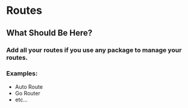 # Routes

## What Should Be Here?

### Add all your routes if you use any package to manage your routes. 
### Examples: 
<p></p>

- Auto Route
- Go Router
- etc...
